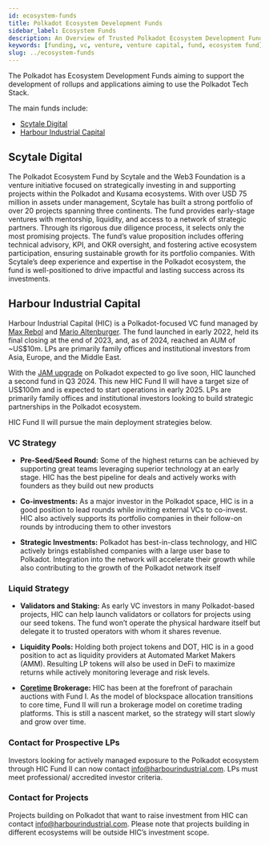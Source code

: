 ```yaml
---
id: ecosystem-funds
title: Polkadot Ecosystem Development Funds
sidebar_label: Ecosystem Funds
description: An Overview of Trusted Polkadot Ecosystem Development Funds.
keywords: [funding, vc, venture, venture capital, fund, ecosystem fund]
slug: ../ecosystem-funds
---
```


The Polkadot has Ecosystem Development Funds aiming to support the development of rollups and
applications aiming to use the Polkadot Tech Stack.

The main funds include:

- [Scytale Digital](https://www.scytale.digital/)
- [Harbour Industrial Capital](https://www.harbourindustrial.com/)

## Scytale Digital

The Polkadot Ecosystem Fund by Scytale and the Web3 Foundation is a venture initiative focused on
strategically investing in and supporting projects within the Polkadot and Kusama ecosystems. With
over USD 75 million in assets under management, Scytale has built a strong portfolio of over 20
projects spanning three continents. The fund provides early-stage ventures with mentorship,
liquidity, and access to a network of strategic partners. Through its rigorous due diligence
process, it selects only the most promising projects. The fund’s value proposition includes offering
technical advisory, KPI, and OKR oversight, and fostering active ecosystem participation, ensuring
sustainable growth for its portfolio companies. With Scytale’s deep experience and expertise in the
Polkadot ecosystem, the fund is well-positioned to drive impactful and lasting success across its
investments.

## Harbour Industrial Capital

Harbour Industrial Capital (HIC) is a Polkadot-focused VC fund managed by
[Max Rebol](https://www.linkedin.com/in/maxrebol/) and
[Mario Altenburger](https://www.linkedin.com/in/marioaltenburger/). The fund launched in early 2022,
held its final closing at the end of 2023, and, as of 2024, reached an AUM of ~US$10m. LPs are
primarily family offices and institutional investors from Asia, Europe, and the Middle East.

With the [JAM upgrade](../learn/learn-jam-chain.md) on Polkadot expected to go live soon, HIC
launched a second fund in Q3 2024. This new HIC Fund II will have a target size of US$100m and is
expected to start operations in early 2025. LPs are primarily family offices and institutional
investors looking to build strategic partnerships in the Polkadot ecosystem.

HIC Fund II will pursue the main deployment strategies below.

### VC Strategy

- **Pre-Seed/Seed Round:** Some of the highest returns can be achieved by supporting great teams
  leveraging superior technology at an early stage. HIC has the best pipeline for deals and actively
  works with founders as they build out new products

- **Co-investments:** As a major investor in the Polkadot space, HIC is in a good position to lead
  rounds while inviting external VCs to co-invest. HIC also actively supports its portfolio
  companies in their follow-on rounds by introducing them to other investors

- **Strategic Investments:** Polkadot has best-in-class technology, and HIC actively brings
  established companies with a large user base to Polkadot. Integration into the network will
  accelerate their growth while also contributing to the growth of the Polkadot network itself

### Liquid Strategy

- **Validators and Staking:** As early VC investors in many Polkadot-based projects, HIC can help
  launch validators or collators for projects using our seed tokens. The fund won’t operate the
  physical hardware itself but delegate it to trusted operators with whom it shares revenue.

- **Liquidity Pools:** Holding both project tokens and DOT, HIC is in a good position to act as
  liquidity providers at Automated Market Makers (AMM). Resulting LP tokens will also be used in
  DeFi to maximize returns while actively monitoring leverage and risk levels.

- **[Coretime](../learn/learn-agile-coretime.md) Brokerage:** HIC has been at the forefront of
  parachain auctions with Fund I. As the model of blockspace allocation transitions to core time,
  Fund II will run a brokerage model on coretime trading platforms. This is still a nascent market,
  so the strategy will start slowly and grow over time.

### Contact for Prospective LPs

Investors looking for actively managed exposure to the Polkadot ecosystem through HIC Fund II can
now contact info@harbourindustrial.com. LPs must meet professional/ accredited investor criteria.

### Contact for Projects

Projects building on Polkadot that want to raise investment from HIC can contact
info@harbourindustrial.com. Please note that projects building in different ecosystems will be
outside HIC’s investment scope.
